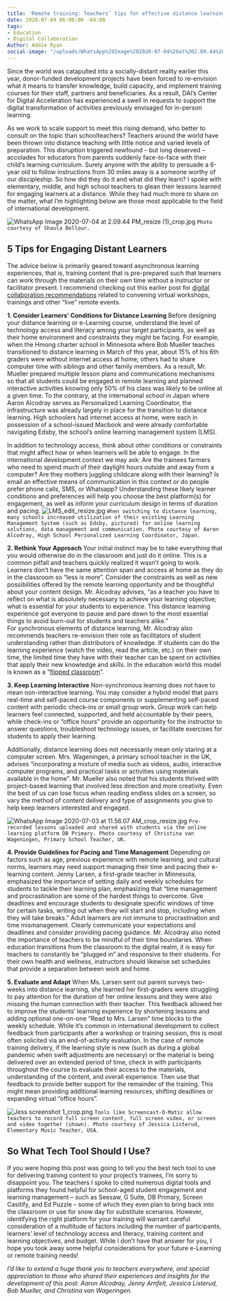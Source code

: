 ```yaml
---
title: 'Remote training: Teachers’ tips for effective distance learning'
date: 2020-07-09 06:00:00 -04:00
tags:
- Education
- Digital Collaboration
Author: Addie Ryan
social-image: "/uploads/WhatsApp%20Image%202020-07-04%20at%202.09.44%20PM_resize%20(1)_thumbnail.jpg"
---
```


Since the world was catapulted into a socially-distant reality earlier this year, donor-funded development projects have been forced to re-envision what it means to transfer knowledge, build capacity, and implement training courses for their staff, partners and beneficiaries. As a result, DAI’s Center for Digital Acceleration has experienced a swell in requests to support the digital transformation of activities previously envisaged for in-person learning.

<!--more-->

As we work to scale support to meet this rising demand, who better to consult on the topic than schoolteachers? Teachers around the world have been thrown into distance teaching with little notice and varied levels of preparation. This disruption triggered newfound – but long deserved – accolades for educators from parents suddenly face-to-face with their child’s learning curriculum. Surely anyone with the ability to persuade a 6-year old to follow instructions from 30 miles away is a someone worthy of our discipleship. So how did they do it and what did they learn? I spoke with elementary, middle, and high school teachers to glean their lessons learned for engaging learners at a distance. While they had much more to share on the matter, what I’m highlighting below are those most applicable to the field of international development.

![WhatsApp Image 2020-07-04 at 2.09.44 PM_resize (1)_crop.jpg](/uploads/WhatsApp%20Image%202020-07-04%20at%202.09.44%20PM_resize%20(1)_crop.jpg)
`Photo courtesy of Shaula Bellour.`

## 5 Tips for Engaging Distant Learners

The advice below is primarily geared toward asynchronous learning experiences, that is, training content that is pre-prepared such that learners can work through the materials on their own time without a instructor or facilitator present. I recommend checking out this earlier post for [digital collaboration recommendations](https://568d4cf73aaede128400000b.preview.siteleaf.com/hosting-virtual-meetings-recommendations-from-a-six-week-veteran.html?utm_source=related-box) related to convening virtual workshops, trainings and other “live” remote events.

**1. Consider Learners’ Conditions for Distance Learning**
Before designing your distance learning or e-Learning course, understand the level of technology access and literacy among your target participants, as well as their home environment and constraints they might be facing. For example, when the Hmong charter school in Minnesota where Bob Mueller teaches transitioned to distance learning in March of this year, about 15% of his 6th graders were without internet access at home; others had to share computer time with siblings and other family members. As a result, Mr. Mueller prepared multiple lesson plans and communications mechanisms so that all students could be engaged in remote learning and planned interactive activities knowing only 50% of his class was likely to be online at a given time. To the contrary, at the international school in Japan where Aaron Alcodray serves as Personalized Learning Coordinator, the infrastructure was already largely in place for the transition to distance learning. High schoolers had internet access at home, were each in possession of a school-issued Macbook and were already comfortable navigating Edsby, the school’s online learning management system (LMS).

In addition to technology access, think about other conditions or constraints that might affect how or when learners will be able to engage. In the international development context we may ask: Are the trainees farmers who need to spend much of their daylight hours outside and away from a computer? Are they mothers juggling childcare along with their learning? Is email an effective means of communication in this context or do people prefer phone calls, SMS, or Whatsapp? Understanding these likely learner conditions and preferences will help you choose the best platform(s) for engagement, as well as inform your curriculum design in terms of duration and pacing.
![LMS_edit_resize.jpg](/uploads/LMS_edit_resize.jpg)
`When switching to distance learning, many schools increased utilization of their existing Learning Management System (such as Edsby, pictured) for online learning solutions, data management and communication. Photo courtesy of Aaron Alcodray, High School Personalized Learning Coordinator, Japan.`

**2. Rethink Your Approach**
Your initial instinct may be to take everything that you would otherwise do in the classroom and just do it online. This is a common pitfall and teachers quickly realized it wasn’t going to work. Learners don’t have the same attention span and access at home as they do in the classroom so “less is more”. Consider the constraints as well as new possibilities offered by the remote learning opportunity and be thoughtful about your content design. Mr. Alcodray advises, “as a teacher you have to reflect on what is absolutely necessary to achieve your learning objective; what is essential for your students to experience. This distance learning experience got everyone to pause and pare down to the most essential things to avoid burn-out for students and teachers alike.”\
For synchronous elements of distance learning, Mr. Alcodray also recommends teachers re-envision their role as facilitators of student understanding rather than distributors of knowledge. If students can do the learning experience (watch the video, read the article, etc.) on their own time, the limited time they have with their teacher can be spent on activities that apply their new knowledge and skills. In the education world this model is known as a “[flipped classroom](https://www.educationnext.org/the-flipped-classroom/)”.

**3. Keep Learning Interactive**
Non-synchronous learning does not have to mean non-interactive learning. You may consider a hybrid model that pairs real-time and self-paced course components or supplementing self-paced content with periodic check-ins or small group work. Group work can help learners feel connected, supported, and held accountable by their peers, while check-ins or “office hours” provide an opportunity for the instructor to answer questions, troubleshoot technology issues, or facilitate exercises for students to apply their learning.

Additionally, distance learning does not necessarily mean only staring at a computer screen. Mrs. Wageningen, a primary school teacher in the UK, advises “incorporating a mixture of media such as videos, audio, interactive computer programs, and practical tasks or activities using materials available in the home”. Mr. Mueller also noted that his students thrived with project-based learning that involved less direction and more creativity.  Even the best of us can lose focus when reading endless slides on a screen, so vary the method of content delivery and type of assignments you give to help keep learners interested and engaged.

![WhatsApp Image 2020-07-03 at 11.56.07 AM_crop_resize.jpg](/uploads/WhatsApp%20Image%202020-07-03%20at%2011.56.07%20AM_crop_resize.jpg)
`Pre-recorded lessons uploaded and shared with students via the online learning platform DB Primary. Photo courtesy of Christina van Wageningen, Primary School Teacher, UK.`

**4. Provide Guidelines for Pacing and Time Management**
Depending on factors such as age, previous experience with remote learning, and cultural norms, learners may need support managing their time and pacing their e-learning content.  Jenny Larsen, a first-grade teacher in Minnesota, emphasized the importance of setting daily and weekly schedules for students to tackle their learning plan, emphasizing that “time management and procrastination are some of the hardest things to overcome. Give deadlines and encourage students to designate specific windows of time for certain tasks, writing out when they will start and stop, including when they will take breaks.”
Adult learners are not immune to procrastination and time mismanagement. Clearly communicate your expectations and deadlines and consider providing pacing guidance. Mr. Alcodray also noted the importance of teachers to be mindful of their time boundaries. When education transitions from the classroom to the digital realm, it is easy for teachers to constantly be “plugged in” and responsive to their students. For their own health and wellness, instructors should likewise set schedules that provide a separation between work and home.

**5. Evaluate and Adapt**
When Ms. Larsen sent out parent surveys two-weeks into distance learning, she learned her first-graders were struggling to pay attention for the duration of her online lessons and they were also missing the human connection with their teacher. This feedback allowed her to improve the students’ learning experience by shortening lessons and adding optional one-on-one “Read to Mrs. Larsen” time blocks to the weekly schedule. While it’s common in international development to collect feedback from participants after a workshop or training session, this is most often solicited via an end-of-activity evaluation. In the case of remote training delivery, if the learning style is new (such as during a global pandemic when swift adjustments are necessary) or the material is being delivered over an extended period of time, check in with participants throughout the course to evaluate their access to the materials, understanding of the content, and overall experience. Then use that feedback to provide better support for the remainder of the training. This might mean providing additional learning resources, shifting deadlines or expanding virtual “office hours”.

![Jess screenshot 1_crop.png](/uploads/Jess%20screenshot%201_crop.png)
`Tools like Screencast-O-Matic allow teachers to record full screen content, full screen video, or screen and video together (shown). Photo courtesy of Jessica Listerud, Elementary Music Teacher, USA.`

## So What Tech Tool Should I Use?

If you were hoping this post was going to tell you the best tech tool to use for delivering training content to your project’s trainees, I’m sorry to disappoint you. The teachers I spoke to cited numerous digital tools and platforms they found helpful for school-aged student engagement and learning management – such as Seesaw, G Suite, DB Primary, Screen Casitify, and Ed Puzzle – some of which they even plan to bring back into the classroom or use for snow day for substitute scenarios. However, identifying the right platform for your training will warrant careful consideration of a multitude of factors including the number of participants, learners’ level of technology access and literacy, training content and learning objectives, and budget. While I don’t have that answer for you, I hope you took away some helpful considerations for your future e-Learning or remote training needs!

*I’d like to extend a huge thank you to teachers everywhere, and special appreciation to those who shared their experiences and insights for the development of this post: Aaron Alcodray, Jenny Arnfelt, Jessica Listerud, Bob Mueller, and Christina van Wageringen.*